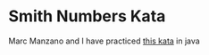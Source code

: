 # Smith Numbers Kata

Marc Manzano and I have practiced [this kata](http://www.solveet.com/exercises/N-mero-Smith/448) in java
